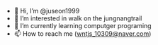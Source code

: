 - 👋 Hi, I’m @juseon1999
- 👀 I’m interested in walk on the jungnangtrail
- 🌱 I’m currently learning computger programing
- 📫 How to reach me (wntjs_10309@naver.com)

<!---
juseon1999/juseon1999 is a ✨ special ✨ repository because its `README.md` (this file) appears on your GitHub profile.
You can click the Preview link to take a look at your changes.
--->
